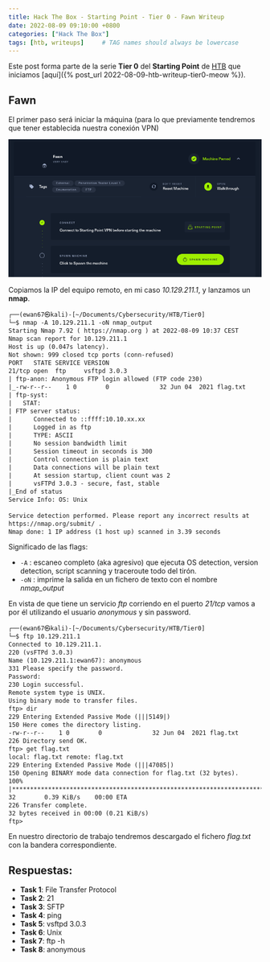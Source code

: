 ```yaml
---
title: Hack The Box - Starting Point - Tier 0 - Fawn Writeup
date: 2022-08-09 09:10:00 +0800
categories: ["Hack The Box"]
tags: [htb, writeups]     # TAG names should always be lowercase
---
```


Este post forma parte de la serie **Tier 0** del **Starting Point** de [HTB](https://app.hackthebox.com/starting-point) que iniciamos [aquí]({% post_url 2022-08-09-htb-writeup-tier0-meow %}).

## Fawn

El primer paso será iniciar la máquina (para lo que previamente tendremos que tener establecida nuestra conexión VPN)

![](/assets/posts/20220809/img03.png)

Copiamos la IP del equipo remoto, en mi caso *10.129.211.1*, y lanzamos un **nmap**.

```console
┌──(ewan67㉿kali)-[~/Documents/Cybersecurity/HTB/Tier0]
└─$ nmap -A 10.129.211.1 -oN nmap_output
Starting Nmap 7.92 ( https://nmap.org ) at 2022-08-09 10:37 CEST
Nmap scan report for 10.129.211.1
Host is up (0.047s latency).
Not shown: 999 closed tcp ports (conn-refused)
PORT   STATE SERVICE VERSION
21/tcp open  ftp     vsftpd 3.0.3
| ftp-anon: Anonymous FTP login allowed (FTP code 230)
|_-rw-r--r--    1 0        0              32 Jun 04  2021 flag.txt
| ftp-syst:
|   STAT:
| FTP server status:
|      Connected to ::ffff:10.10.xx.xx
|      Logged in as ftp
|      TYPE: ASCII
|      No session bandwidth limit
|      Session timeout in seconds is 300
|      Control connection is plain text
|      Data connections will be plain text
|      At session startup, client count was 2
|      vsFTPd 3.0.3 - secure, fast, stable
|_End of status
Service Info: OS: Unix

Service detection performed. Please report any incorrect results at https://nmap.org/submit/ .
Nmap done: 1 IP address (1 host up) scanned in 3.39 seconds
```

Significado de las flags:

* `-A`&nbsp;: escaneo completo (aka agresivo) que ejecuta OS detection, version detection, script scanning y traceroute todo del tirón.
* `-oN`&nbsp;: imprime la salida en un fichero de texto con el nombre *nmap_output*

En vista de que tiene un servicio *ftp* corriendo en el puerto *21/tcp* vamos a por él utilizando el usuario *anonymous* y sin password.

```console
┌──(ewan67㉿kali)-[~/Documents/Cybersecurity/HTB/Tier0]
└─$ ftp 10.129.211.1
Connected to 10.129.211.1.
220 (vsFTPd 3.0.3)
Name (10.129.211.1:ewan67): anonymous
331 Please specify the password.
Password:
230 Login successful.
Remote system type is UNIX.
Using binary mode to transfer files.
ftp> dir
229 Entering Extended Passive Mode (|||5149|)
150 Here comes the directory listing.
-rw-r--r--    1 0        0              32 Jun 04  2021 flag.txt
226 Directory send OK.
ftp> get flag.txt
local: flag.txt remote: flag.txt
229 Entering Extended Passive Mode (|||47085|)
150 Opening BINARY mode data connection for flag.txt (32 bytes).
100% |*************************************************************************************************************************|    32        0.39 KiB/s    00:00 ETA
226 Transfer complete.
32 bytes received in 00:00 (0.21 KiB/s)
ftp>
```

En nuestro directorio de trabajo tendremos descargado el fichero *flag.txt* con la bandera correspondiente.

## Respuestas:

* <strong>Task 1</strong>: File Transfer Protocol
* <strong>Task 2</strong>: 21
* <strong>Task 3</strong>: SFTP
* <strong>Task 4</strong>: ping
* <strong>Task 5</strong>: vsftpd 3.0.3
* <strong>Task 6</strong>: Unix
* <strong>Task 7</strong>: ftp -h
* <strong>Task 8</strong>: anonymous